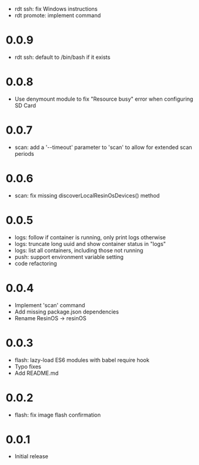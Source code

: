 * rdt ssh: fix Windows instructions
* rdt promote: implement command

# 0.0.9

* rdt ssh: default to /bin/bash if it exists

# 0.0.8

* Use denymount module to fix "Resource busy" error when configuring SD Card

# 0.0.7

* scan: add a '--timeout' parameter to 'scan' to allow for extended scan periods

# 0.0.6

* scan: fix missing discoverLocalResinOsDevices() method

# 0.0.5

* logs: follow if container is running, only print logs otherwise
* logs: truncate long uuid and show container status in "logs"
* logs: list all containers, including those not running
* push: support environment variable setting
* code refactoring

# 0.0.4

* Implement 'scan' command
* Add missing package.json dependencies
* Rename ResinOS -> resinOS

# 0.0.3

* flash: lazy-load ES6 modules with babel require hook
* Typo fixes
* Add README.md

# 0.0.2

* flash: fix image flash confirmation

# 0.0.1

* Initial release
